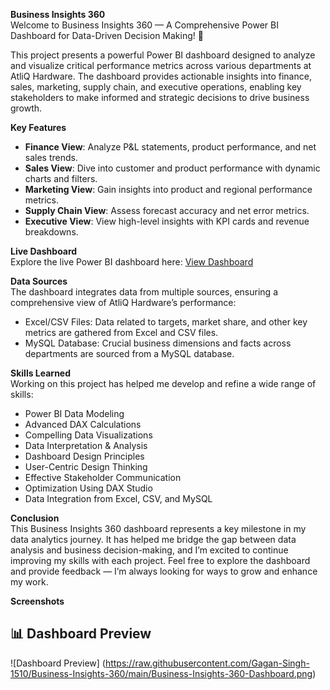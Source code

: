 **Business Insights 360**  
Welcome to Business Insights 360 — A Comprehensive Power BI Dashboard for Data-Driven Decision Making! 🚀

This project presents a powerful Power BI dashboard designed to analyze and visualize critical performance metrics across various departments at AtliQ Hardware. The dashboard provides actionable insights into finance, sales, marketing, supply chain, and executive operations, enabling key stakeholders to make informed and strategic decisions to drive business growth.

**Key Features**  
- **Finance View**: Analyze P&L statements, product performance, and net sales trends.  
- **Sales View**: Dive into customer and product performance with dynamic charts and filters.  
- **Marketing View**: Gain insights into product and regional performance metrics.  
- **Supply Chain View**: Assess forecast accuracy and net error metrics.  
- **Executive View**: View high-level insights with KPI cards and revenue breakdowns.  

**Live Dashboard**  
Explore the live Power BI dashboard here: [View Dashboard](https://app.powerbi.com/view?r=eyJrIjoiZjJlOWM3ZjYtYWM0NC00Yjk5LTkyZjEtNDMyMzk0NWI3ZTc1IiwidCI6ImM2ZTU0OWIzLTVmNDUtNDAzMi1hYWU5LWQ0MjQ0ZGM1YjJjNCJ9)

**Data Sources**  
The dashboard integrates data from multiple sources, ensuring a comprehensive view of AtliQ Hardware’s performance:

- Excel/CSV Files: Data related to targets, market share, and other key metrics are gathered from Excel and CSV files.  
- MySQL Database: Crucial business dimensions and facts across departments are sourced from a MySQL database.

**Skills Learned**  
Working on this project has helped me develop and refine a wide range of skills:  
- Power BI Data Modeling  
- Advanced DAX Calculations  
- Compelling Data Visualizations  
- Data Interpretation & Analysis  
- Dashboard Design Principles  
- User-Centric Design Thinking  
- Effective Stakeholder Communication  
- Optimization Using DAX Studio  
- Data Integration from Excel, CSV, and MySQL

**Conclusion**  
This Business Insights 360 dashboard represents a key milestone in my data analytics journey. It has helped me bridge the gap between data analysis and business decision-making, and I’m excited to continue improving my skills with each project. Feel free to explore the dashboard and provide feedback — I’m always looking for ways to grow and enhance my work.

**Screenshots**
## 📊 Dashboard Preview
![Dashboard Preview] (https://raw.githubusercontent.com/Gagan-Singh-1510/Business-Insights-360/main/Business-Insights-360-Dashboard.png)


